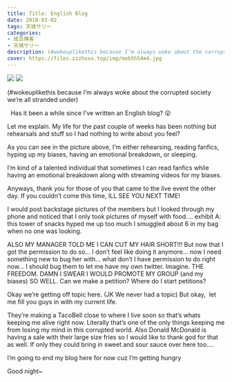 ```yaml
---
title: Title: English Blog
date: 2018-03-02
tags: 天城サリー
categories: 
- 成员博客
- 天城サリー
description: (#wokeuplikethis because I’m always woke about the corrupted society we’re all stranded under)  Has it been a while since I’ve written an English blog? 😮 Let me explain. My life for the past coupl...
cover: https://files.zzzhxxx.top/img/mob5h54m4.jpg 
---
```

![](https://files.zzzhxxx.top/img/mob5h54m4.jpg)
![](https://files.zzzhxxx.top/img/mobj9vxNU.jpg)


(#wokeuplikethis because I’m always woke about the corrupted society we’re all stranded under) 

 
Has it been a while since I’ve written an English blog? 😮 


Let me explain. My life for the past couple of weeks has been nothing but rehearsals and stuff so I had nothing to write about you feel? 


As you can see in the picture above, I’m either rehearsing, reading fanfics, hyping up my biases, having an emotional breakdown, or sleeping. 


I’m kind of a talented individual that sometimes I can read fanfics while having an emotional breakdown along with streaming videos for my biases. 


Anyways, thank you for those of you that came to the live event the other day. If you couldn’t come this time, ILL SEE YOU NEXT TIME!


I would post backstage pictures of the members but I looked through my phone and noticed that I only took pictures of myself with food.... exhibit A: this tower of snacks hyped me up too much I smuggled about 6 in my bag when no one was looking. 


ALSO MY MANAGER TOLD ME I CAN CUT MY HAIR SHORT!!! But now that I got the permission to do so... I don’t feel like doing it anymore... now I need something new to bug her with... what don’t I have permission to do right now... I should bug them to let me have my own twitter. Imagine. THE FREEDOM. DAMN I SWEAR I WOULD PROMOTE MY GROUP (and my biases) SO WELL. Can we make a petition? Where do I start petitions? 


Okay we’re getting off topic here. (JK We never had a topic) But okay,  let me fill you guys in with my current life. 


They’re making a TacoBell close to where I live soon so that’s whats keeping me alive right now. Literally that’s one of the only things keeping me from losing my mind in this corrupted world. Also Donald McDonald is having a sale with their large size fries so I would like to thank god for that as well. If only they could bring in sweet and sour sauce over here too.... 


I’m going to end my blog here for now cuz I’m getting hungry 


Good night~ 









